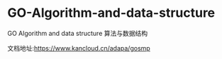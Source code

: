 # GO-Algorithm-and-data-structure
GO Algorithm and data structure 算法与数据结构

文档地址:https://www.kancloud.cn/adapa/gosmp

[](./README/dzbl.png)